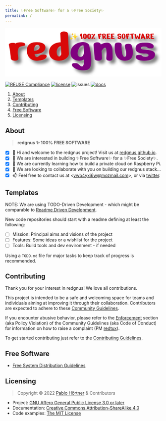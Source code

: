 ```yaml
---
title: ✨Free Software✨ for a ✨Free Society✨
permalink: /
---
```


<!--
  SPDX-FileCopyrightText: 2023 Pablo Hörtner <redtux@pm.me>
  SPDX-License-Identifier:  CC-BY-SA-4.0
  https://spdx.org/licenses/CC-BY-SA-4.0
-->

![logo](https://raw.githubusercontent.com/redgnus/logo/main/logo.svg)

[![REUSE Compliance](https://img.shields.io/reuse/compliance/github.com/redgnus/template?color=blue&label=REUSE)](https://api.reuse.software/info/github.com/redgnus/template)
[![license](https://img.shields.io/github/license/redgnus/template?color=blue)](https://raw.githubusercontent.com/redgnus/template/main/LICENSE)
![issues](https://img.shields.io/github/issues-raw/redgnus/template?color=blue)
[![docs](https://github.com/redgnus/template/actions/workflows/pages/pages-build-deployment/badge.svg?branch=gh-pages)](https://redgnus.github.io/template/)

1. [About](#about)
2. [Templates](#templates)
3. [Contributing](#contributing)
4. [Free Software](#free-software)
5. [Licensing](#licensing)

## About

> **redgnus ✨ 100% FREE SOFTWARE**

- [x] 👋 Hi and welcome to the redgnus project! Visit us at [redgnus.github.io].
- [x] 👀 We are interested in building ✨Free Software✨ for a ✨Free Society✨.
- [x] 🌱 We are currently learning how to build a private cloud on Raspberry Pi.
- [x] 💞️ We are looking to collaborate with you on building our redgnus stack...
- [x] 📫 Feel free to contact us at <<vwb4yxi6w@mozmail.com>>, or via [twitter].

## Templates

NOTE: We are using TODO-Driven Development - which
might be comparable to [Readme Driven Development][RDD].

[RDD]: https://tom.preston-werner.com/2010/08/23/readme-driven-development.html

New code repositories should start with a readme defining at least the following:

- [ ] Mission: Principal aims and visions of the project
- [ ] Features: Some ideas or a wishlist for the project
- [ ] Tools: Build tools and dev environment - if needed

Using a `TODO.md` file for major tasks to keep track of progress is recommended.

## Contributing

Thank you for your interest in redgnus! We love all contributions.

This project is intended to be a safe and welcoming space for teams
and individuals aiming at improving it through their collaboration.
Contributors are expected to adhere to these [Community Guidelines].

If you encounter abusive behavior, please refer to the [Enforcement]
section (aka Policy Violation) of the Community Guidelines (aka Code
of Conduct) for information on how to raise a complaint (PM [redtux]).

To get started contributing just refer to the [Contributing Guidelines].

## Free Software

- [Free System Distribution Guidelines][FSDG]

## Licensing

> Copyright © 2022 [Pablo Hörtner](https://redtux.github.io/) & Contributors

- Project: [GNU Affero General Public License 3.0 or later][AGPL-3.0-or-later]
- Documentation: [Creative Commons Attribution-ShareAlike 4.0][CC-BY-SA-4.0]
- Code examples: [The MIT License][MIT]

<!-- References -->
[redgnus.github.io]: https://redgnus.github.io/ "redgnus on github"
[twitter]: https://twitter.com/redgnus "redgnus on twitter"
[Community Guidelines]: CODE_OF_CONDUCT.md "Contributor Code of Conduct"
[Enforcement]: CODE_OF_CONDUCT.md#enforcement "CoC · Policy Violations"
[Contributing Guidelines]: CONTRIBUTING.md "How to contribute to redgnus"
[redtux]: https://redtux.github.io/redtux "@redtux aka Pablo Hörtner on github"
[FSDG]: https://www.gnu.org/distros/free-system-distribution-guidelines.html
[AGPL-3.0-or-later]: https://spdx.org/licenses/AGPL-3.0-or-later "GNU AGPL 3.0"
[CC-BY-SA-4.0]: https://spdx.org/licenses/CC-BY-SA-4.0 "CC BY-SA 4.0 License"
[MIT]: https://spdx.org/licenses/MIT "The MIT License"
